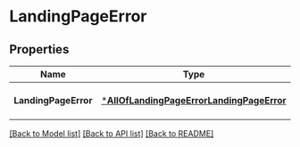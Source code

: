 # LandingPageError

## Properties
Name | Type | Description | Notes
------------ | ------------- | ------------- | -------------
**LandingPageError** | [***AllOfLandingPageErrorLandingPageError**](AllOfLandingPageErrorLandingPageError.md) |  | [optional] [default to null]

[[Back to Model list]](../README.md#documentation-for-models) [[Back to API list]](../README.md#documentation-for-api-endpoints) [[Back to README]](../README.md)

